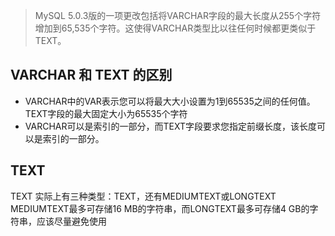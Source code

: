 > MySQL 5.0.3版的一项更改包括将VARCHAR字段的最大长度从255个字符增加到65,535个字符。这使得VARCHAR类型比以往任何时候都更类似于TEXT。

## VARCHAR 和 TEXT 的区别
- VARCHAR中的VAR表示您可以将最大大小设置为1到65535之间的任何值。TEXT字段的最大固定大小为65535个字符
- VARCHAR可以是索引的一部分，而TEXT字段要求您指定前缀长度，该长度可以是索引的一部分。

## TEXT
TEXT 实际上有三种类型：TEXT，还有MEDIUMTEXT或LONGTEXT
MEDIUMTEXT最多可存储16 MB的字符串，而LONGTEXT最多可存储4 GB的字符串，应该尽量避免使用
